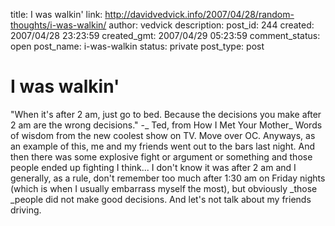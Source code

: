 title: I was walkin'
link: http://davidvedvick.info/2007/04/28/random-thoughts/i-was-walkin/
author: vedvick
description: 
post_id: 244
created: 2007/04/28 23:23:59
created_gmt: 2007/04/29 05:23:59
comment_status: open
post_name: i-was-walkin
status: private
post_type: post

# I was walkin'

"When it's after 2 am, just go to bed. Because the decisions you make after 2 am are the wrong decisions." -_ Ted, from How I Met Your Mother_ Words of wisdom from the new coolest show on TV. Move over OC. Anyways, as an example of this, me and my friends went out to the bars last night. And then there was some explosive fight or argument or something and those people ended up fighting I think... I don't know it was after 2 am and I generally, as a rule, don't remember too much after 1:30 am on Friday nights (which is when I usually embarrass myself the most), but obviously _those _people did not make good decisions. And let's not talk about my friends driving.